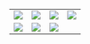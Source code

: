 <table>
  <tr>
    <td><img src="https://github.com/user-attachments/assets/1360db55-5b4d-4f26-99b4-121cbbc89559"/></td>
    <td><img src="https://github.com/user-attachments/assets/11865dd8-20c1-4aa0-b8f6-2ecb47df576d"/></td>
    <td><img src="https://github.com/user-attachments/assets/bef6f472-60e4-4636-858a-482dcafa16c7"/></td>
    <td><img src="https://github.com/user-attachments/assets/313d4a34-1497-4cac-96d9-89777a0d33a5"></td>
  </tr>

  <tr>
    <td><img src="https://github.com/user-attachments/assets/1c25fc44-102e-49a1-a55f-a1d892b5bc35"/></td>
    <td><img src="https://github.com/user-attachments/assets/336e4866-af67-47c9-aade-4713c1fc0d74"/></td>
    <td><img src="https://github.com/user-attachments/assets/b270da4b-ec0d-4399-988e-1019dc3c9922"/></td>
  </tr>
</table>

